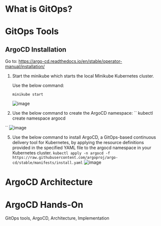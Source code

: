 # What is GitOps?

# GitOps Tools


## ArgoCD Installation
Go to: https://argo-cd.readthedocs.io/en/stable/operator-manual/installation/

1. Start the minikube which starts the local Minikube Kubernetes cluster.

   Use the below command:
   
   `` minikube start
   ``

   ![image](https://github.com/itsnehagarg/GitOpsInAction/assets/20385826/74b8d43c-05c2-4732-aaea-cf5444b6d9c8)

3. Use the below command to create the ArgoCD namespace:
`` kubectl create namespace argocd

``
![image](https://github.com/itsnehagarg/GitOpsInAction/assets/20385826/df272df5-27a5-4940-9e44-721bf4bad332)

5. Use the below command to install ArgoCD, a GitOps-based continuous delivery tool for Kubernetes, by applying the resource definitions provided in the specified YAML file to the argocd namespace in your Kubernetes cluster.
`` kubectl apply -n argocd -f https://raw.githubusercontent.com/argoproj/argo-cd/stable/manifests/install.yaml
``
 ![image](https://github.com/itsnehagarg/GitOpsInAction/assets/20385826/fbf23e31-fd04-4435-9d57-762a3df85df0)





# ArgoCD Architecture


# ArgoCD Hands-On













GitOps tools, ArgoCD, Architecture, Implementation
